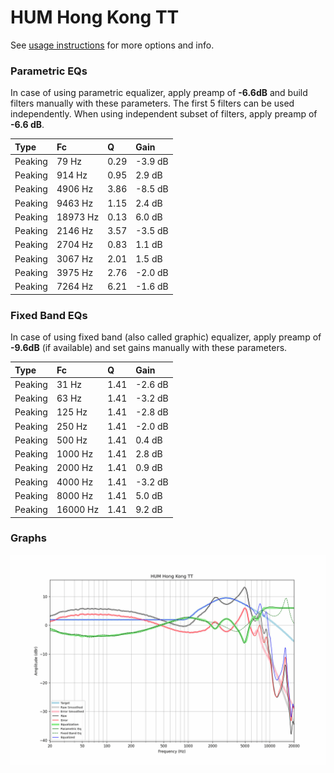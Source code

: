 # HUM Hong Kong TT
See [usage instructions](https://github.com/jaakkopasanen/AutoEq#usage) for more options and info.

### Parametric EQs
In case of using parametric equalizer, apply preamp of **-6.6dB** and build filters manually
with these parameters. The first 5 filters can be used independently.
When using independent subset of filters, apply preamp of **-6.6 dB**.

| Type    | Fc       |    Q | Gain    |
|:--------|:---------|:-----|:--------|
| Peaking | 79 Hz    | 0.29 | -3.9 dB |
| Peaking | 914 Hz   | 0.95 | 2.9 dB  |
| Peaking | 4906 Hz  | 3.86 | -8.5 dB |
| Peaking | 9463 Hz  | 1.15 | 2.4 dB  |
| Peaking | 18973 Hz | 0.13 | 6.0 dB  |
| Peaking | 2146 Hz  | 3.57 | -3.5 dB |
| Peaking | 2704 Hz  | 0.83 | 1.1 dB  |
| Peaking | 3067 Hz  | 2.01 | 1.5 dB  |
| Peaking | 3975 Hz  | 2.76 | -2.0 dB |
| Peaking | 7264 Hz  | 6.21 | -1.6 dB |

### Fixed Band EQs
In case of using fixed band (also called graphic) equalizer, apply preamp of **-9.6dB**
(if available) and set gains manually with these parameters.

| Type    | Fc       |    Q | Gain    |
|:--------|:---------|:-----|:--------|
| Peaking | 31 Hz    | 1.41 | -2.6 dB |
| Peaking | 63 Hz    | 1.41 | -3.2 dB |
| Peaking | 125 Hz   | 1.41 | -2.8 dB |
| Peaking | 250 Hz   | 1.41 | -2.0 dB |
| Peaking | 500 Hz   | 1.41 | 0.4 dB  |
| Peaking | 1000 Hz  | 1.41 | 2.8 dB  |
| Peaking | 2000 Hz  | 1.41 | 0.9 dB  |
| Peaking | 4000 Hz  | 1.41 | -3.2 dB |
| Peaking | 8000 Hz  | 1.41 | 5.0 dB  |
| Peaking | 16000 Hz | 1.41 | 9.2 dB  |

### Graphs
![](./HUM%20Hong%20Kong%20TT.png)